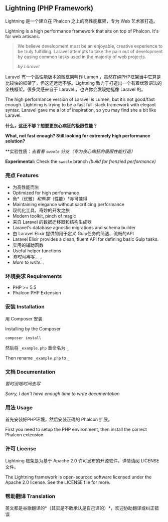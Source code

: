 ## Lightning (PHP Framework)

Lightning 是一个建立在 Phalcon 之上的高性能框架，专为 Web 艺术家打造。

Lightning is a high performance framework that sits on top of Phalcon. It's for web artisans.

> We believe development must be an enjoyable, creative experience to be
> truly fulfilling. Laravel attempts to take the pain out of development
> by easing common tasks used in the majority of web projects.
>
> *by Laravel*

Laravel 有一个高性能版本的微框架叫作 Lumen ，虽然在纯PHP框架当中它算是比较快的框架了，但这还远远不够。Lightning 致力于打造出一个有着优雅语法的全栈框架。很多灵感来自于 Laravel ，也许你会发现她挺像 Laravel 的。

The high performance version of Laravel is Lumen, but it’s not good/fast enough. Lightning is trying to be a fast full-stack framework with elegant syntax. Laravel gave me a lot of inspiration, so you may find she a bit like Laravel.

**什么，这还不够？想要更丧心病狂的极限性能？**

**What, not fast enough? Still looking for extremely high performance solution?**

**实验性质：**去看看 `swoole` 分支*（专为丧心病狂的极限性能打造）*

**Experimental:** Check the `swoole` branch *(build for frenzied performance)*

### 亮点 Features

 - 为高性能而生
 - Optimized for high performance
 - 魚*（优雅）*和熊掌*（性能）*亦可兼得
 - Maintaining elegance without sacrificing performance
 - 现代化工具，奇妙的开发之旅
 - Modern toolkit, pinch of magic
 - 来自 Laravel 的数据迁移器和结构生成器
 - Laravel's database agnostic migrations and schema builder
 - 由 Laravel Elixir 提供的用于定义 Gulp任务的简洁、流畅的API
 - Laravel Elixir provides a clean, fluent API for defining basic Gulp tasks.
 - 实用的辅助函数
 - Useful helper functions
 - *有时间再写……*
 - *More to write...*

### 环境要求 Requirements

- PHP >= 5.5
- Phalcon PHP Extension

### 安装 Installation

用 Composer 安装

Installing by the Composer

    composer install

然后将 `_example.php` 重命名为  `_`

Then rename `_example.php` to `_`

### 文档 Documentation

*暂时没啥时间去写*

*Sorry, I don't have enough time to write documentation*

### 用法 Usage

首先安装好PHP环境，然后安装正确的 Phalcon 扩展。

First you need to setup the PHP environment, then install the correct Phalcon extension.

### 许可 License

Lightning 框架是为基于 Apache 2.0 许可发布的开源软件。详情请阅 LICENSE 文件。

The Lightning framework is open-sourced software licensed under the Apache 2.0 license.  See the LICENSE file for more.

### 帮助翻译 Translation

英文都是谷歌翻译的*（其实是不敢承认是自己译的）*，欢迎协助翻译或纠正错误